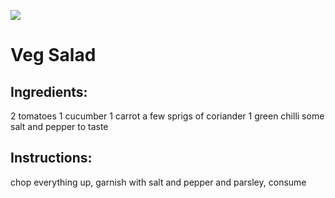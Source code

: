 ![](https://cdn.discordapp.com/attachments/883138437413220412/1014888399125106708/italian-chopped-salad-vegetarian-550x757.jpg)

# Veg Salad

## Ingredients: 
2 tomatoes 
1 cucumber 
1 carrot 
a few sprigs of coriander 
1 green chilli 
some salt and pepper to taste 

## Instructions: 
chop everything up, garnish with salt and pepper and parsley, consume
